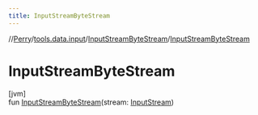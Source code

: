 ```yaml
---
title: InputStreamByteStream
---
```

//[Perry](../../../index.html)/[tools.data.input](../index.html)/[InputStreamByteStream](index.html)/[InputStreamByteStream](-input-stream-byte-stream.html)



# InputStreamByteStream



[jvm]\
fun [InputStreamByteStream](-input-stream-byte-stream.html)(stream: [InputStream](https://docs.oracle.com/javase/8/docs/api/java/io/InputStream.html))




